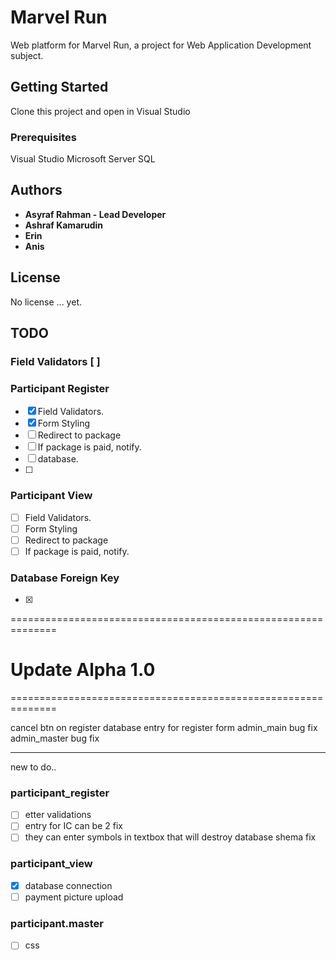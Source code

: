 # Marvel Run

Web platform for Marvel Run, a project for Web Application Development subject.

## Getting Started

Clone this project and open in Visual Studio

### Prerequisites

Visual Studio
Microsoft Server SQL

## Authors

* **Asyraf Rahman - Lead Developer** 
* **Ashraf Kamarudin**
* **Erin**
* **Anis**

## License

No license ... yet.

## TODO

### Field Validators [ ]

### Participant Register

- [x] Field Validators.
- [x] Form Styling
- [ ] Redirect to package
- [ ] If package is paid, notify.
- [ ] database.
- [ ] 

### Participant View 
- [ ] Field Validators.
- [ ] Form Styling
- [ ] Redirect to package
- [ ] If package is paid, notify.

### Database Foreign Key
- [x]


==============================================================
# Update Alpha 1.0
==============================================================

cancel btn on register
database entry for register form
admin_main bug fix
admin_master bug fix

---------------------------------------
new to do..
### participant_register
- [ ] etter validations
- [ ] entry for IC can be 2 fix
- [ ] they can enter symbols in textbox that will destroy database shema fix
### participant_view 
- [x] database connection 
- [ ] payment picture upload
### participant.master
- [ ] css 

